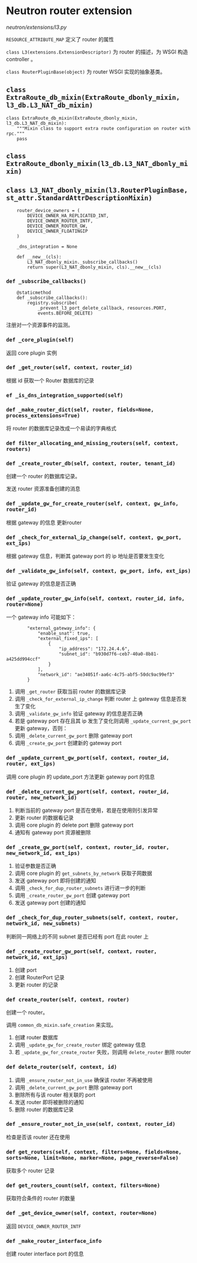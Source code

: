 # Neutron router extension

*neutron/extensions/l3.py*

`RESOURCE_ATTRIBUTE_MAP` 定义了 router 的属性

`class L3(extensions.ExtensionDescriptor)` 为 router 的描述，为 WSGI 构造 controller 。

`class RouterPluginBase(object)` 为 router WSGI 实现的抽象基类。


## `class ExtraRoute_db_mixin(ExtraRoute_dbonly_mixin, l3_db.L3_NAT_db_mixin)`

```
class ExtraRoute_db_mixin(ExtraRoute_dbonly_mixin, l3_db.L3_NAT_db_mixin):
    """Mixin class to support extra route configuration on router with rpc."""
    pass
```

## `class ExtraRoute_dbonly_mixin(l3_db.L3_NAT_dbonly_mixin)`










## `class L3_NAT_dbonly_mixin(l3.RouterPluginBase, st_attr.StandardAttrDescriptionMixin)`

```
    router_device_owners = (
        DEVICE_OWNER_HA_REPLICATED_INT,
        DEVICE_OWNER_ROUTER_INTF,
        DEVICE_OWNER_ROUTER_GW,
        DEVICE_OWNER_FLOATINGIP
    )

    _dns_integration = None
```

```
    def __new__(cls):
        L3_NAT_dbonly_mixin._subscribe_callbacks()
        return super(L3_NAT_dbonly_mixin, cls).__new__(cls)
```

### `def _subscribe_callbacks()`

```
    @staticmethod
    def _subscribe_callbacks():
        registry.subscribe(
            _prevent_l3_port_delete_callback, resources.PORT,
            events.BEFORE_DELETE)
```

注册对一个资源事件的监测。

### `def _core_plugin(self)`

返回 core plugin 实例

### `def _get_router(self, context, router_id)`

根据 id 获取一个 Router 数据库的记录

### `ef _is_dns_integration_supported(self)`



### `def _make_router_dict(self, router, fields=None, process_extensions=True)`

将 router 的数据库记录改成一个易读的字典格式

### `def filter_allocating_and_missing_routers(self, context, routers)`



### `def _create_router_db(self, context, router, tenant_id)`

创建一个 router 的数据库记录。

发送 router 资源准备创建的消息

### `def _update_gw_for_create_router(self, context, gw_info, router_id)`

根据 gateway 的信息 更新router

### `def _check_for_external_ip_change(self, context, gw_port, ext_ips)`

根据 gateway 信息，判断其 gateway port 的 ip 地址是否要发生变化

### `def _validate_gw_info(self, context, gw_port, info, ext_ips)`

验证 gateway 的信息是否正确

### `def _update_router_gw_info(self, context, router_id, info, router=None)`

一个 gateway info 可能如下：

```
        "external_gateway_info": {
            "enable_snat": true,
            "external_fixed_ips": [
                {
                    "ip_address": "172.24.4.6",
                    "subnet_id": "b930d7f6-ceb7-40a0-8b81-a425dd994ccf"
                }
            ],
            "network_id": "ae34051f-aa6c-4c75-abf5-50dc9ac99ef3"
        }
```

1. 调用 `_get_router` 获取当前 router 的数据库记录
2. 调用 `_check_for_external_ip_change` 判断 router 上 gateway 信息是否发生了变化
3. 调用 `_validate_gw_info` 验证 gateway 的信息是否正确
4. 若是 gateway port 存在且其 ip 发生了变化则调用 `_update_current_gw_port` 更新 gateway，否则：
 1. 调用 `_delete_current_gw_port` 删除 gateway port 
 2. 调用 `_create_gw_port` 创建新的 gateway port

### `def _update_current_gw_port(self, context, router_id, router, ext_ips)`

调用 core plugin 的 update_port 方法更新 gateway port 的信息

### `def _delete_current_gw_port(self, context, router_id, router, new_network_id)`

1. 判断当前的 gateway port 是否在使用，若是在使用则引发异常
2. 更新 router 的数据看记录
3. 调用 core plugin 的 delete port 删除 gateway port
4. 通知有 gateway port 资源被删除

### `def _create_gw_port(self, context, router_id, router, new_network_id, ext_ips)`

1. 验证参数是否正确
2. 调用 core plugin 的 `get_subnets_by_network` 获取子网数据
3. 发送 gateway port 即将创建的通知
4. 调用 `_check_for_dup_router_subnets` 进行进一步的判断
5. 调用 `_create_router_gw_port` 创建 gateway port
6. 发送 gateway port 创建的通知

### `def _check_for_dup_router_subnets(self, context, router, network_id, new_subnets)`

判断同一网络上的不同 subnet 是否已经有 port 在此 router 上

### `def _create_router_gw_port(self, context, router, network_id, ext_ips)`

1. 创建 port
2. 创建 RouterPort 记录
3. 更新 router 的记录

### `def create_router(self, context, router)`

创建一个 router。

调用 `common_db_mixin.safe_creation` 来实现。

1. 创建 router 数据库
2. 调用 `_update_gw_for_create_router` 绑定 gateway 信息
3. 若 `_update_gw_for_create_router` 失败，则调用 `delete_router` 删除 router

### `def delete_router(self, context, id)`

1. 调用 `_ensure_router_not_in_use` 确保该 router 不再被使用
2. 调用 `_delete_current_gw_port` 删除 gateway port
3. 删除所有与该 router 相关联的 port
4. 发送 router 即将被删除的通知
5. 删除 router 的数据库记录

### `def _ensure_router_not_in_use(self, context, router_id)`

检查是否该 router 还在使用

### `def get_routers(self, context, filters=None, fields=None, sorts=None, limit=None, marker=None, page_reverse=False)`

获取多个 router 记录

### `def get_routers_count(self, context, filters=None)`

获取符合条件的 router 的数量

### `def _get_device_owner(self, context, router=None)`

返回 `DEVICE_OWNER_ROUTER_INTF`

### `def _make_router_interface_info`

创建 router interface port 的信息
















